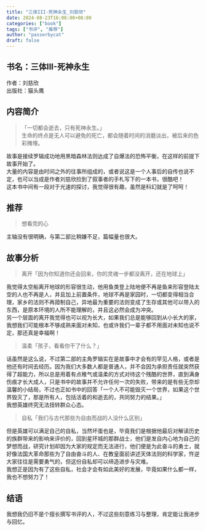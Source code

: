 ```yaml
---
title: "三体III-死神永生_刘慈欣"
date: 2024-08-23T16:08:00+08:00
categories: ["book"]
tags: ["书评", "推荐"]
author: "passerbycat"
draft: false
---
```


## 书名：三体III-死神永生  
作者：刘慈欣  
出版社：猫头鹰  

## 内容简介  
> 「一切都会逝去，只有死神永生。」  
> 生命的终点是无人可以避免的死亡，都会随着时间的消磨淡出，被后来的色彩掩埋。  

故事是接续罗辑成功地用黑暗森林法则达成了自爆法的恐怖平衡，在这样的前提下故事开始了。  
大量的内容是由时间之外的往事所组成的，或者说这是一个人事后的自传也说不定，也可以当成是作者刘慈欣捡到了叙事者的手札写下的一本书，很酷吧！  
这本书中间有一段对于光速的探讨，我觉得很有趣，虽然是科幻就是了呵呵！

## 推荐  
> 想看完的心  

主轴没有很明确，与第二部比稍嫌不足，篇幅量也很大。  

## 故事分析
> 离开「因为你知道你还会回来，你的灵魂一步都没离开，还在地球上」  

我觉得太空船离开地球的形容很生动，他用鱼类登上陆地便不再是鱼来形容登陆太空的人也不再是人，并且加上前置条件，地球不再是家园时，一切都变得相当合理，家乡的法则不再箝制自己，异地最为重要的法则变成了生存或其他可以带入的东西，是原本环境的人所不能理解的，并且这必然会成为冲突。  
另一个层面的离开我觉得也可以视为长大，如果我们总是能够回到从小长大的家，我想我们可能根本不够成熟来面对未知，也或许我们一辈子都不用面对未知也说不定，那还真是幸福啊！  

> 温柔「孩子，看看你干了什么？」  

话虽然是这么说，不过第二部的主角罗辑实在是故事中才会有的罕见人格，或者是他还有时间去经历。因为我们大多数人都是普通人，并不会因为承担责任就突然获得了超能力，所以总是用着有点稚气或温柔的方式对待这个残酷的世界，直到满身伤痕才长大成人，只是书中的故事并不允许任何一次的失败，带来的是有些无奈却温馨的小结局，不过也正如书中的回答「一个人不可能毁灭一个世界，如果这个世界毁灭了，那是所有人，包括活着的和逝去的，共同努力的结果。」  
我想英雄终究无法扭转群众心态。  

> 自私「我们与古代那些为自由而战的人没什么区别」  

但是英雄可以满足自己的自私，当然坏蛋也是，毕竟我们是根据他最后对解读历史的族群带来的影响来评价的，回到星环城的那群战士，他们是发自内心地为自己的梦想而战，研究计划却因为大家的规定而无法进行，他们便是为此奋斗的勇士，就好像法国大革命那些为了自由奋斗的人、在教皇面前讲述天体法则的科学家，忤逆大家往往是需要勇气的，但这份自私却可以缔造进步与灾难。  
我想正是因为有了这些自私，社会才会有如此美好的发展，毕竟如果什么都一样，我也不想努力了！

## 结语  
我想我仍旧不是个擅长撰写书评的人，不过这些刻意练习与整理，肯定能让我进步与回忆。